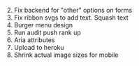 2. Fix backend for "other" options on forms
3. Fix ribbon svgs to add text. Squash text
4. Burger menu design
6. Run audit push rank up
7. Aria attributes
8. Upload to heroku
11. Shrink actual image sizes for mobile